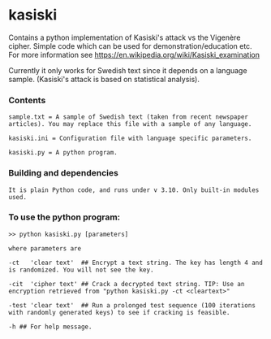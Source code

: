 # kasiski
Contains a python implementation of Kasiski's attack vs the Vigenère cipher. Simple code which can be used for demonstration/education etc. For more information see https://en.wikipedia.org/wiki/Kasiski_examination

Currently it only works for Swedish text since it depends on a language sample. (Kasiski's attack is based on statistical analysis). 

### Contents

    sample.txt = A sample of Swedish text (taken from recent newspaper articles). You may replace this file with a sample of any language. 
    
    kasiski.ini = Configuration file with language specific parameters.

    kasiski.py = A python program. 

### Building and dependencies

    It is plain Python code, and runs under v 3.10. Only built-in modules used. 

### To use the python program:

    >> python kasiski.py [parameters]

    where parameters are

    -ct   'clear text'  ## Encrypt a text string. The key has length 4 and is randomized. You will not see the key. 

    -cit  'cipher text' ## Crack a decrypted text string. TIP: Use an encryption retrieved from "python kasiski.py -ct <cleartext>"

    -test 'clear text'  ## Run a prolonged test sequence (100 iterations with randomly generated keys) to see if cracking is feasible. 
    
    -h ## For help message.
